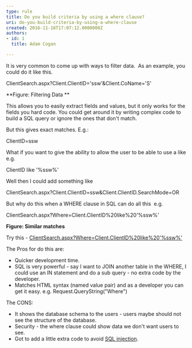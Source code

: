 ```yaml
---
type: rule
title: Do you build criteria by using a where clause?
uri: do-you-build-criteria-by-using-a-where-clause
created: 2016-11-16T17:07:12.0000000Z
authors:
- id: 1
  title: Adam Cogan

---
```


 
It is very common to come up with ways to filter data. 
As an example, you could do it like this.

ClientSearch.aspx?Client.ClientID='ssw'&Client.CoName='S'

**Figure: Filtering Data **

This allows you to easily extract fields and values, but it only works for the fields you hard code. You could get around it by writing complex code to build a SQL query or ignore the ones that don't match.

But this gives exact matches. E.g.:
 
​ClientID=ssw

What if you want to give the ability to allow the user to be able to use a like e.g.

ClientID like '%ssw%'

Well then I could add something like

ClientSearch.aspx?Client.ClientID=ssw&Client.ClientID.SearchMode=OR

But why do this when a WHERE clause in SQL can do all this 
e.g.

ClientSearch.aspx?Where=Client.ClientID%20like%20'%ssw%'

**Figure: Similar matches**

Try this - [ClientSearch.aspx?Where=Client.ClientID%20like%20'%ssw%'](https&#58;//www.ssw.com.au/timeproonline/ClientSearch.aspx?Where=Client.ClientID%20like%20%27%ssw%%27)

The Pros for do this are:

- Quicker development time.
- SQL is very powerful - say I want to JOIN another table in the WHERE, I could use an IN statement and do a sub query - no extra code by the developer.
- Matches HTML syntax (named value pair) and as a developer you can get it easy. e.g.
    Request.QueryString("Where")


The CONS:

- It shows the database schema to the users - users maybe should not see the structure of the database.
- Security - the where clause could show data we don't want users to see.
- Got to add a little extra code to avoid [SQL injection](https&#58;//www.ssw.com.au/ssw/KB/KB.asp?KBID=Q995992).


​

